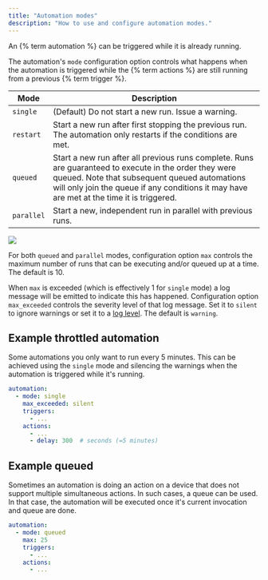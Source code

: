 ```yaml
---
title: "Automation modes"
description: "How to use and configure automation modes."
---
```


An {% term automation %} can be triggered while it is already running.

The automation's `mode` configuration option controls what happens when the automation is triggered while the {% term actions %} are still running from a previous {% term trigger %}.

Mode | Description
-|-
`single` | (Default) Do not start a new run. Issue a warning.
`restart` | Start a new run after first stopping the previous run. The automation only restarts if the conditions are met. 
`queued` | Start a new run after all previous runs complete. Runs are guaranteed to execute in the order they were queued. Note that subsequent queued automations will only join the queue if any conditions it may have are met at the time it is triggered.
`parallel` | Start a new, independent run in parallel with previous runs.

<p class='img'>
  <img src='/images/integrations/script/script_modes.jpg'>
</p>

For both `queued` and `parallel` modes, configuration option `max` controls the maximum
number of runs that can be executing and/or queued up at a time. The default is 10.

When `max` is exceeded (which is effectively 1 for `single` mode) a log message will be emitted to indicate this has happened. Configuration option `max_exceeded` controls the severity level of that log message. Set it to `silent` to ignore warnings or set it to a [log level](/integrations/logger/#log-levels). The default is `warning`.

## Example throttled automation

Some automations you only want to run every 5 minutes. This can be achieved using the `single` mode and silencing the warnings when the automation is triggered while it's running.

```yaml
automation:
  - mode: single
    max_exceeded: silent
    triggers:
      - ...
    actions:
      - ...
      - delay: 300  # seconds (=5 minutes)
```

## Example queued

Sometimes an automation is doing an action on a device that does not support multiple simultaneous actions. In such cases, a queue can be used. In that case, the automation will be executed once it's current invocation and queue are done.

```yaml
automation:
  - mode: queued
    max: 25
    triggers:
      - ...
    actions:
      - ...
```
